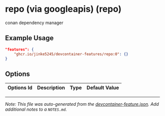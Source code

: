 
# repo (via googleapis) (repo)

conan dependency manager

## Example Usage

```json
"features": {
    "ghcr.io/jinke5245/devcontainer-features/repo:0": {}
}
```

## Options

| Options Id | Description | Type | Default Value |
|-----|-----|-----|-----|




---

_Note: This file was auto-generated from the [devcontainer-feature.json](devcontainer-feature.json).  Add additional notes to a `NOTES.md`._
